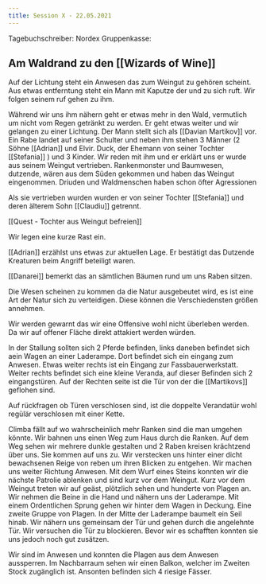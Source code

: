 ```yaml
---
title: Session X - 22.05.2021
---
```


Tagebuchschreiber: Nordex
Gruppenkasse: 

## Am Waldrand zu den [[Wizards of Wine]]

Auf der Lichtung steht ein Anwesen das zum Weingut zu gehören scheint. Aus etwas entferntung steht ein Mann mit Kaputze der und zu sich ruft. Wir folgen seinem ruf gehen zu ihm.

Während wir uns ihm nähern geht er etwas mehr in den Wald, vermutlich um nicht vom Regen getränkt zu werden. Er geht etwas weiter und wir gelangen zu einer Lichtung. Der Mann stellt sich als [[Davian Martikov]] vor. Ein Rabe landet auf seiner Schulter und neben ihm stehen 3 Männer (2 Söhne [[Adrian]] und Elvir. Duck, der Ehemann von seiner Tochter [[Stefania]] ) und 3 Kinder. Wir reden mit ihm und er erklärt uns er wurde aus seinem Weingut vertrieben. 
Rankenmonster und Baumwesen, dutzende, wären aus dem Süden gekommen und haben das Weingut eingenommen. Driuden und Waldmenschen haben schon öfter Agressionen 

Als sie vertrieben wurden wurden er von seiner Tochter [[Stefania]] und deren älterem Sohn [[Claudiu]] getrennt.

[[Quest - Tochter aus Weingut befreien]]

Wir legen eine kurze Rast ein.

[[Adrian]] erzählst uns etwas zur aktuellen Lage. Er bestätigt das Dutzende Kreaturen beim Angriff beteiligt waren.

[[Danarei]] bemerkt das an sämtlichen Bäumen rund um uns Raben sitzen.

Die Wesen scheinen zu kommen da die Natur ausgebeutet wird, es ist eine Art der Natur sich zu verteidigen. Diese können die Verschiedensten größen annehmen.

Wir werden gewarnt das wir eine Offensive wohl nicht überleben werden. Da wir auf offener Fläche direkt attakiert werden würden.

In der Stallung sollten sich 2 Pferde befinden, links daneben befindet sich aein Wagen an einer Laderampe. Dort befindet sich ein eingang zum Anwesen. Etwas weiter rechts ist ein Eingang zur Fassbauerwerkstatt.
Weiter rechts befindet sich eine kleine Veranda, auf dieser Befinden sich 2 eingangstüren. Auf der Rechten seite ist die Tür von der die [[Martikovs]] geflohen sind.

Auf rückfragen ob Türen verschlosen sind, ist die doppelte Verandatür wohl regülär verschlosen mit einer Kette.

Climba fällt auf wo wahrscheinlich mehr Ranken sind die man umgehen könnte.
Wir bahnen uns einen Weg zum Haus durch die Ranken. Auf dem Weg sehen wir mehrere dunkle gestalten und 2 Raben kreisen krächtzend über uns. Sie kommen auf uns zu. Wir verstecken uns hinter einer dicht bewachsenen Reige von reben um ihren Blicken zu entgehen. Wir machen uns weiter Richtung Anwesen. Mit dem Wurf eines Steins konnten wir die nächste Patrolie ablenken und sind kurz vor dem Weingut. Kurz vor dem Weingut treten wir auf geäst, plötzlich sehen und hunderte von Plagen an. Wir nehmen die Beine in die Hand und nähern uns der Laderampe. 
Mit einem Ordentlichen Sprung gehen wir hinter dem Wagen in Deckung. Eine zweite Gruppe von Plagen. In der Mitte der Laderampe baumelt ein Seil hinab. 
Wir nähern uns gemeinsam der Tür und gehen durch die angelehnte Tür.
Wir versuchen die Tür zu blockieren. Bevor wir es schafften konnten sie uns jedoch noch gut zusätzen.

Wir sind im Anwesen und konnten die Plagen aus dem Anwesen aussperren.
Im Nachbarraum sehen wir einen Balkon, welcher im Zweiten Stock zugänglich ist. Ansonten befinden sich 4 riesige Fässer. 
